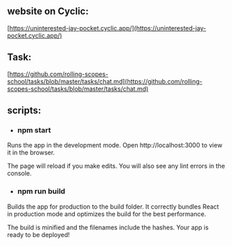 ## website on Cyclic: 
[https://uninterested-jay-pocket.cyclic.app/](https://uninterested-jay-pocket.cyclic.app/)


## Task:
[https://github.com/rolling-scopes-school/tasks/blob/master/tasks/chat.md](https://github.com/rolling-scopes-school/tasks/blob/master/tasks/chat.md)


## scripts:
* ### npm start 
Runs the app in the development mode.
Open http://localhost:3000 to view it in the browser.

The page will reload if you make edits.
You will also see any lint errors in the console.
* ### npm run build
Builds the app for production to the build folder.
It correctly bundles React in production mode and optimizes the build for the best performance.

The build is minified and the filenames include the hashes.
Your app is ready to be deployed!